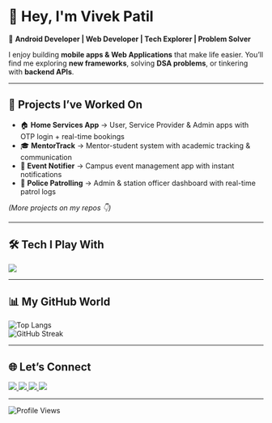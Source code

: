 # 👋 Hey, I'm Vivek Patil  

🎯 **Android Developer | Web Developer | Tech Explorer | Problem Solver**  

I enjoy building **mobile apps & Web Applications** that make life easier. 
You’ll find me exploring **new frameworks**, solving **DSA problems**, or tinkering with **backend APIs**.  

---

## 🧩 Projects I’ve Worked On
- 🏠 **Home Services App** → User, Service Provider & Admin apps with OTP login + real-time bookings  
- 🎓 **MentorTrack** → Mentor-student system with academic tracking & communication  
- 🎉 **Event Notifier** → Campus event management app with instant notifications  
- 🚓 **Police Patrolling** → Admin & station officer dashboard with real-time patrol logs  

*(More projects on my repos 👇)*  

---

## 🛠 Tech I Play With
<p>
  <img src="https://skillicons.dev/icons?i=java,androidstudio,firebase,python,fastapi,react,mysql,mongodb,git,github,vscode" />
</p>

---

## 📊 My GitHub World
![Top Langs](https://github-readme-stats.vercel.app/api/top-langs/?username=VivekPatil-2006&layout=compact&theme=radical)  
![GitHub Streak](https://github-readme-streak-stats.herokuapp.com/?user=VivekPatil-2006&theme=radical)  

---

## 🌐 Let’s Connect
<p>
  <a href="https://www.linkedin.com/in/vivekpatil06/" target="_blank">
    <img src="https://img.shields.io/badge/LinkedIn-blue?style=for-the-badge&logo=linkedin" />
  </a>
  <a href="mailto:vivek.j.patil2006@gmail.com">
    <img src="https://img.shields.io/badge/Email-red?style=for-the-badge&logo=gmail&logoColor=white" />
  </a>
  <a href="https://github.com/VivekPatil-2006">
    <img src="https://img.shields.io/badge/GitHub-black?style=for-the-badge&logo=github" />
  </a>
  <a href="https://dapper-pie-4e623d.netlify.app/" target="_blank">
    <img src="https://www.vhv.rs/dpng/d/247-2473909_portfolio-logo-png-portfolio-text-png-transparent-png.png" />
  </a>
</p>

---

![Profile Views](https://komarev.com/ghpvc/?username=VivekPatil-2006&color=blue)
